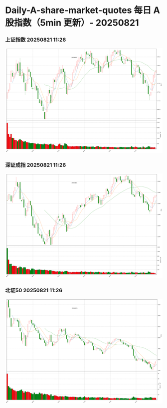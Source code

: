 
# Daily-A-share-market-quotes 每日 A 股指数（5min 更新）- 20250821

### 上证指数 20250821 11:26
![](./fig/2025/8/20250821-sh000001.png)

### 深证成指 20250821 11:26
![](./fig/2025/8/20250821-sz399001.png)

### 北证50 20250821 11:26
![](./fig/2025/8/20250821-bj899050.png)
